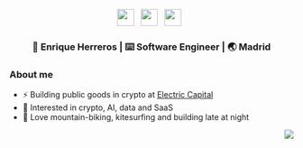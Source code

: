 <body>
<p align='center'> 
  <a href="https://twitter.com/eherrerosj"><img height="30" src="https://raw.githubusercontent.com/trinwin/trinwin/master/icons/twitter.png?raw=true"></a>&nbsp;&nbsp;
  <a href="https://www.linkedin.com/in/eherrerosj/"><img height="30" src="https://raw.githubusercontent.com/trinwin/trinwin/master/icons/linkedin.png?raw=true"></a>&nbsp;&nbsp;
  <a href="https://medium.com/@eherreros"><img height="30" src="https://raw.githubusercontent.com/trinwin/trinwin/master/icons/medium.png?raw=true"></a>&nbsp;&nbsp;

<div align="center">
<h3> 👀 Enrique Herreros | ⌨️ Software Engineer | 🌏 Madrid </h3> 
</div>

### About me 
- ⚡️ Building public goods in crypto at [Electric Capital](https://www.electriccapital.com/team)  
- 🌱 Interested in crypto, AI, data and SaaS
- 🤠 Love mountain-biking, kitesurfing and building late at night  
</body>


<img style="float: right;" src="https://visitor-badge.laobi.icu/badge?page_id=eherrerosj.visitor-badge">
